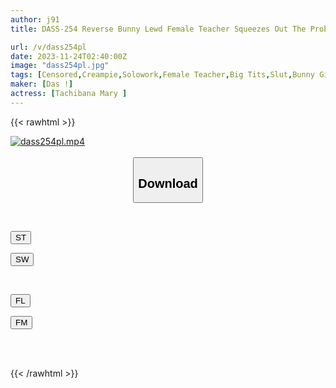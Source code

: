 ```yaml
---
author: j91
title: DASS-254 Reverse Bunny Lewd Female Teacher Squeezes Out The Problem Children In The School And Pursues Them! 5 Production 16 Ejaculations! ! Mary Tachibana

url: /v/dass254pl
date: 2023-11-24T02:40:00Z
image: "dass254pl.jpg"
tags: [Censored,Creampie,Solowork,Female Teacher,Big Tits,Slut,Bunny Girl	 ]
maker: [Das !]
actress: [Tachibana Mary ]
---
```



{{< rawhtml >}}

<div class="video" data-videoid="6xmam0kpGZc9mJW">
    <a href="javascript:;">
        <img src="/v/dass254pl/dass254pl.jpg" width="WIDTH" height="HEIGHT" alt="dass254pl.mp4" loading="lazy">
    </a>
</div>

<script type="text/javascript" src="https://j91.asia/asset/on-demand-st.js"></script>

<br>
  <link rel="stylesheet" href="https://j91.asia/asset/bs5.css">
  
  <center>
  <button class="btn btn-primary" type="button" data-bs-toggle="collapse" data-bs-target=".multi-collapse" aria-expanded="false" aria-controls="multiCollapseExample1 multiCollapseExample2"><h2>Download</h2></button></center>
</p>
<div class="row">
  <div class="col">
    <div class="collapse multi-collapse" id="multiCollapseExample1">
      <div class="card card-body">
	      	      <br>
<div class="buttons">  
<p><a href="https://streamtape.to/v/6xmam0kpGZc9mJW" target="_blank"><button class="btn-hover color-3"><i class="fa fa-download"></i> ST</button></a></p>
<p><a href="https://flaswish.com/mzcx3zq5ab8w" target="_blank"><button class="btn-hover color-2"><i class="fa fa-download"></i> SW</button></a></p></div>
    </div>
  </div>
</div>
  <div class="col">
    <div class="collapse multi-collapse" id="multiCollapseExample2">
      <div class="card card-body">
	      <br>
<div class="buttons">
<p><a href="javascript:;" target="_blank"><button class="btn-hover color-9"><i class="fa fa-download"></i> FL</button></a></p>
<p><a href="javascript:;" target="_blank"><button class="btn-hover color-8"><i class="fa fa-download"></i> FM</button></a></p></div>
<br><br>
      </div>
    </div>
  </div>
</div>

{{< /rawhtml >}}
